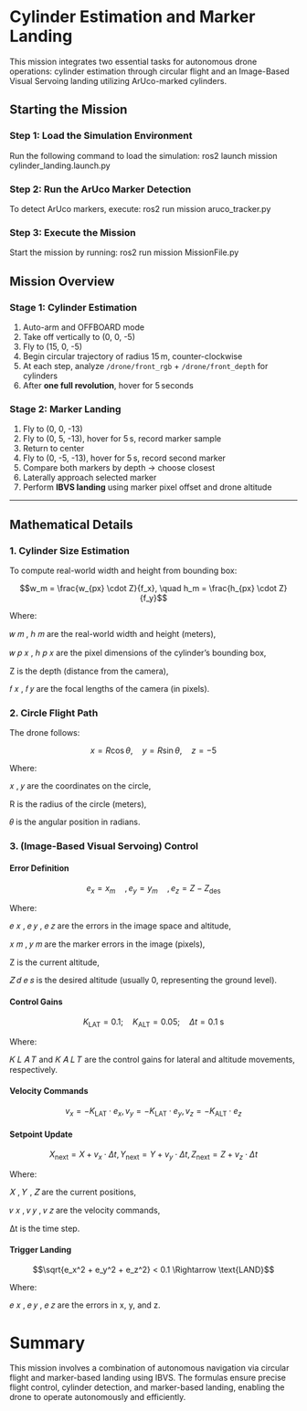 # Cylinder Estimation and Marker Landing
This mission integrates two essential tasks for autonomous drone operations: cylinder estimation through circular flight and an Image-Based Visual Servoing landing utilizing ArUco-marked cylinders.

## Starting the Mission
### Step 1: Load the Simulation Environment
Run the following command to load the simulation:
ros2 launch mission cylinder_landing.launch.py

### Step 2: Run the ArUco Marker Detection
To detect ArUco markers, execute:
ros2 run mission aruco_tracker.py

### Step 3: Execute the Mission
Start the mission by running:
ros2 run mission MissionFile.py

## Mission Overview

### Stage 1: Cylinder Estimation

1. Auto-arm and OFFBOARD mode
2. Take off vertically to (0, 0, -5)
3. Fly to (15, 0, -5)
4. Begin circular trajectory of radius 15 m, counter-clockwise
5. At each step, analyze `/drone/front_rgb` + `/drone/front_depth` for cylinders
6. After **one full revolution**, hover for 5 seconds

### Stage 2: Marker Landing 

1. Fly to (0, 0, -13)
2. Fly to (0, 5, -13), hover for 5 s, record marker sample
3. Return to center
4. Fly to (0, -5, -13), hover for 5 s, record second marker
5. Compare both markers by depth → choose closest
6. Laterally approach selected marker
7. Perform **IBVS landing** using marker pixel offset and drone altitude

---
## Mathematical Details

### 1. Cylinder Size Estimation

To compute real-world width and height from bounding box:

```math
w_m = \frac{w_{px} \cdot Z}{f_x}, \quad
h_m = \frac{h_{px} \cdot Z}{f_y}
```
Where:

𝑤
𝑚
,
ℎ
𝑚 are the real-world width and height (meters),

𝑤
𝑝
𝑥
,
ℎ
𝑝
𝑥 are the pixel dimensions of the cylinder’s bounding box,


Z is the depth (distance from the camera),

𝑓
𝑥
,
𝑓
𝑦 are the focal lengths of the camera (in pixels).


### 2. Circle Flight Path

The drone follows:

```math
x = R \cos\theta, \quad y = R \sin\theta, \quad z = -5
```

Where:

𝑥
,
𝑦
are the coordinates on the circle,


R is the radius of the circle (meters),

𝜃 is the angular position in radians.


### 3. (Image-Based Visual Servoing) Control

#### Error Definition

```math
e_x = x_m \quad,
e_y = y_m \quad,
e_z = Z - Z_{\text{des}}
```
Where:

𝑒
𝑥
,
𝑒
𝑦
,
𝑒
𝑧 are the errors in the image space and altitude,

𝑥
𝑚
,
𝑦
𝑚 are the marker errors in the image (pixels),

Z is the current altitude,

𝑍
𝑑
𝑒
𝑠 is the desired altitude (usually 0, representing the ground level).

#### Control Gains

```math
K_{\text{LAT}} = 0.1; \quad K_{\text{ALT}} = 0.05; \quad \Delta t = 0.1\; \text{s}
```
Where:

𝐾
𝐿
𝐴
𝑇
  and 
𝐾
𝐴
𝐿
𝑇 are the control gains for lateral and altitude movements, respectively.

#### Velocity Commands

```math
v_x = -K_{\text{LAT}} \cdot e_x,
v_y = -K_{\text{LAT}} \cdot e_y,
v_z = -K_{\text{ALT}} \cdot e_z
```

#### Setpoint Update

```math
X_{\text{next}} = X + v_x \cdot \Delta t,
Y_{\text{next}} = Y + v_y \cdot \Delta t,
Z_{\text{next}} = Z + v_z \cdot \Delta t
```
Where:

𝑋
,
𝑌
,
𝑍 are the current positions,

𝑣
𝑥
,
𝑣
𝑦
,
𝑣
𝑧 are the velocity commands,

Δt is the time step.
#### Trigger Landing

```math
\sqrt{e_x^2 + e_y^2 + e_z^2} < 0.1 \Rightarrow \text{LAND}
```
Where:

𝑒
𝑥
,
𝑒
𝑦
,
𝑒
𝑧 are the errors in x, y, and z.

# Summary
This mission involves a combination of autonomous navigation via circular flight and marker-based landing using IBVS. The formulas ensure precise flight control, cylinder detection, and marker-based landing, enabling the drone to operate autonomously and efficiently.
